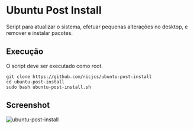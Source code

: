 # Ubuntu Post Install

Script para atualizar o sistema, efetuar pequenas alterações no desktop, e remover e instalar pacotes.

## Execução

O script deve ser executado como root.

```
git clone https://github.com/ricjcs/ubuntu-post-install
cd ubuntu-post-install
sudo bash ubuntu-post-install.sh
```

## Screenshot

![ubuntu-post-install](https://user-images.githubusercontent.com/11923491/201545439-5cb20276-0103-464c-8a0f-f6c34a350ad5.png)
